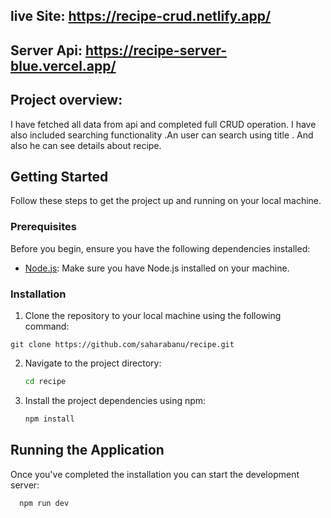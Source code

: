 ## live Site: https://recipe-crud.netlify.app/
## Server Api: https://recipe-server-blue.vercel.app/


## Project overview:

I have fetched all data from api and completed full CRUD operation. I have also included searching functionality .An user can search using title . And also he can see details about recipe.



## Getting Started

Follow these steps to get the project up and running on your local machine.

### Prerequisites

Before you begin, ensure you have the following dependencies installed:

- [Node.js](https://nodejs.org/): Make sure you have Node.js installed on your machine.

### Installation

1. Clone the repository to your local machine using the following command:

```
git clone https://github.com/saharabanu/recipe.git

```

2. Navigate to the project directory:

   ```bash
   cd recipe

   ```

3. Install the project dependencies using npm:

   ```bash
   npm install
   ```





## Running the Application

Once you've completed the installation  you can start the development server:

```bash
  npm run dev
```

